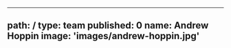 ---
path: /
type: team
published: 0
name: Andrew Hoppin
image: 'images/andrew-hoppin.jpg'
---------------------------------
